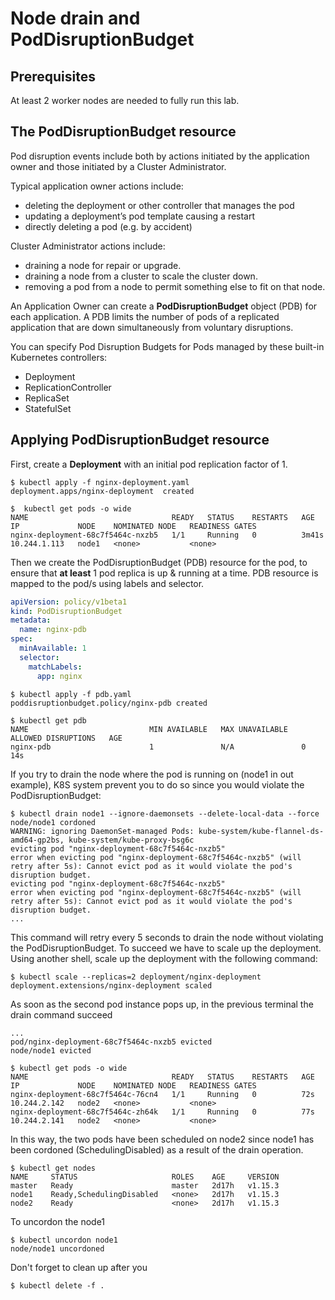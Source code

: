 # Node drain and PodDisruptionBudget

## Prerequisites

At least 2 worker nodes are needed to fully run this lab.

## The PodDisruptionBudget resource

Pod disruption events include both by actions initiated by the application owner and those initiated by a Cluster Administrator. 

Typical application owner actions include:
- deleting the deployment or other controller that manages the pod
- updating a deployment’s pod template causing a restart
- directly deleting a pod (e.g. by accident)

Cluster Administrator actions include:
- draining a node for repair or upgrade.
- draining a node from a cluster to scale the cluster down.
- removing a pod from a node to permit something else to fit on that node.

An Application Owner can create a **PodDisruptionBudget** object (PDB) for each application. A PDB limits the number of pods of a replicated application that are down simultaneously from voluntary disruptions.

You can specify Pod Disruption Budgets for Pods managed by these built-in Kubernetes controllers:

- Deployment
- ReplicationController
- ReplicaSet
- StatefulSet

## Applying PodDisruptionBudget resource

First, create a **Deployment** with an initial pod replication factor of 1.

```console
$ kubectl apply -f nginx-deployment.yaml 
deployment.apps/nginx-deployment  created
```

```console
$  kubectl get pods -o wide      
NAME                                READY   STATUS    RESTARTS   AGE     IP             NODE    NOMINATED NODE   READINESS GATES
nginx-deployment-68c7f5464c-nxzb5   1/1     Running   0          3m41s   10.244.1.113   node1   <none>           <none>
```

Then we create the PodDisruptionBudget (PDB) resource for the pod, to ensure that **at least** 1 pod replica is up & running at a time.
PDB resource is mapped to the pod/s using labels and selector.

```yaml
apiVersion: policy/v1beta1
kind: PodDisruptionBudget
metadata:
  name: nginx-pdb
spec:
  minAvailable: 1
  selector:
    matchLabels:
      app: nginx
```

```console
$ kubectl apply -f pdb.yaml 
poddisruptionbudget.policy/nginx-pdb created
```

```console
$ kubectl get pdb
NAME                           MIN AVAILABLE   MAX UNAVAILABLE   ALLOWED DISRUPTIONS   AGE
nginx-pdb                      1               N/A               0                     14s
```

If you try to drain the node where the pod is running on (node1 in out example), K8S system prevent you to do so since you would violate the PodDisruptionBudget:

```console
$ kubectl drain node1 --ignore-daemonsets --delete-local-data --force       
node/node1 cordoned
WARNING: ignoring DaemonSet-managed Pods: kube-system/kube-flannel-ds-amd64-gp2bs, kube-system/kube-proxy-bsg6c
evicting pod "nginx-deployment-68c7f5464c-nxzb5"
error when evicting pod "nginx-deployment-68c7f5464c-nxzb5" (will retry after 5s): Cannot evict pod as it would violate the pod's disruption budget.
evicting pod "nginx-deployment-68c7f5464c-nxzb5"
error when evicting pod "nginx-deployment-68c7f5464c-nxzb5" (will retry after 5s): Cannot evict pod as it would violate the pod's disruption budget.
...
```
This command will retry every 5 seconds to drain the node without violating the PodDisruptionBudget. To succeed we have to scale up the deployment.
Using another shell, scale up the deployment with the following command:

```console
$ kubectl scale --replicas=2 deployment/nginx-deployment
deployment.extensions/nginx-deployment scaled
```

As soon as the second pod instance pops up, in the previous terminal the drain command succeed

```console
...
pod/nginx-deployment-68c7f5464c-nxzb5 evicted
node/node1 evicted
```

```console
$ kubectl get pods -o wide        
NAME                                READY   STATUS    RESTARTS   AGE   IP             NODE    NOMINATED NODE   READINESS GATES
nginx-deployment-68c7f5464c-76cn4   1/1     Running   0          72s   10.244.2.142   node2   <none>           <none>
nginx-deployment-68c7f5464c-zh64k   1/1     Running   0          77s   10.244.2.141   node2   <none>           <none>
```

In this way, the two pods have been scheduled on node2 since node1 has been cordoned (SchedulingDisabled) as a result of the drain operation.

```console
$ kubectl get nodes
NAME     STATUS                     ROLES    AGE     VERSION
master   Ready                      master   2d17h   v1.15.3
node1    Ready,SchedulingDisabled   <none>   2d17h   v1.15.3
node2    Ready                      <none>   2d17h   v1.15.3
```

To uncordon the node1

```console
$ kubectl uncordon node1
node/node1 uncordoned
```

Don't forget to clean up after you

```console
$ kubectl delete -f .
```


